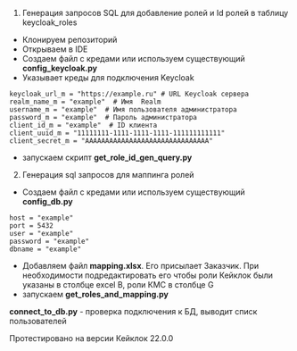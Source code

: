 1. Генерация запросов SQL для добавление ролей и Id ролей в таблицу keycloak_roles
- Клонируем репозиторий
- Открываем в IDE
- Создаем файл с кредами или используем существующий **config_keycloak.py**
- Указывает креды для подключения Keycloak

```
keycloak_url_m = "https://example.ru" # URL Keycloak сервера
realm_name_m = "example"  # Имя  Realm
username_m = "example"  # Имя пользователя администратора
password_m = "example"  # Пароль администратора
client_id_m = "example"  # ID клиента 
client_uuid_m = "11111111-1111-1111-1111-111111111111"
client_secret_m = "AAAAAAAAAAAAAAAAAAAAAAAAAAAAAAA"
```
- запускаем скрипт **get_role_id_gen_query.py**

2. Генерация sql запросов для маппинга ролей
- Создаем файл с кредами или используем существующий **config_db.py**
```
host = "example"
port = 5432
user = "example"
password = "example"
dbname = "example"
```
- Добавляем файл **mapping.xlsx**. Его присылает Заказчик.
При необходимости подредактировать его чтобы роли Кейклок 
были указаны в столбце excel B, роли КМС в столбце G
- запускаем **get_roles_and_mapping.py**

**connect_to_db.py** - проверка подключения к БД, выводит списк пользователей

Протестировано на версии Кейклок 22.0.0